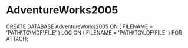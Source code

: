# AdventureWorks2005

CREATE DATABASE AdventureWorks2005
ON 
( 
  FILENAME = 'PATH\TO\MDF\FILE'
)
LOG ON 
( 
  FILENAME = 'PATH\TO\LDF\FILE'
)
FOR ATTACH;

